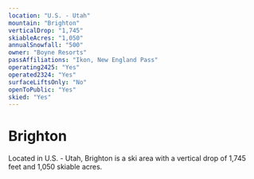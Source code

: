 ```yaml
---
location: "U.S. - Utah"
mountain: "Brighton"
verticalDrop: "1,745"
skiableAcres: "1,050"
annualSnowfall: "500"
owner: "Boyne Resorts"
passAffiliations: "Ikon, New England Pass"
operating2425: "Yes"
operated2324: "Yes"
surfaceLiftsOnly: "No"
openToPublic: "Yes"
skied: "Yes"
---
```


# Brighton

Located in U.S. - Utah, Brighton is a ski area with a vertical drop of 1,745 feet and 1,050 skiable acres.
